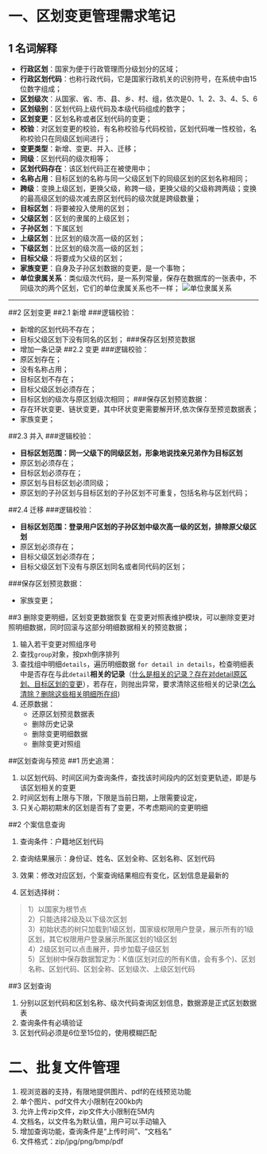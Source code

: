 # 一、区划变更管理需求笔记
## 1 名词解释
* **行政区划**：国家为便于行政管理而分级划分的区域；
* **行政区划代码**：也称行政代码，它是国家行政机关的识别符号，在系统中由15位数字组成；
* **区划级次**：从国家、省、市、县、乡、村、组，依次是0、1、2、3、4、5、6
* **区划级别**：区划代码上级代码及本级代码组成的数字；
* **区划变更**：区划名称或者区划代码的变更；
* **校验**：对区划变更的校验，有名称校验与代码校验，区划代码唯一性校验，名称校验只在同级区划间进行；
* **变更类型**：新增、变更、并入、迁移；
* **同级**：区划代码的级次相等；
* **区划代码存在**：该区划代码正在被使用中；
* **名称占用**：目标区划的名称与同一父级区划下的同级区划的区划名称相同；
* **跨级**：变换上级区划，更换父级，称跨一级，更换父级的父级称跨两级；变换的最高级区划的级次减去原区划代码的级次就是跨级数量；
* **目标区划**：将要被投入使用的区划；
* **父级区划**：区划的隶属的上级区划；
* **子孙区划**：下属区划
* **上级区划**：比区划的级次高一级的区划；
* **下级区划**：比区划的级次高一级的区划；
* **目标父级**：将要成为父级的区划；
* **家族变更**：自身及子孙区划数据的变更，是一个事物；
* **单位隶属关系**：类似级次代码，是一系列常量，保存在数据库的一张表中，不同级次的两个区划，它们的单位隶属关系也不一样；
![单位隶属关系](https://raw.githubusercontent.com/wellRich/root/master/info/单位隶属关系常量表.png)
****
##2 区划变更
##2.1 新增
###逻辑校验：
- 新增的区划代码不存在；
- 目标父级区划下没有同名的区划；
###保存区划预览数据
- 增加一条记录
##2.2 变更 
###逻辑校验：
- 原区划存在；
- 没有名称占用；
- 目标区划不存在； 
- 目标父级区划必须存在；
- 目标区划的级次与原区划级次相同；
###保存区划预览数据：
- 存在环状变更、链状变更，其中环状变更需要解开环,依次保存至预览数据表；
- 家族变更；

##2.3 并入
###逻辑校验：
- **目标区划范围：同一父级下的同级区划，形象地说找亲兄弟作为目标区划**
- 原区划必须存在；
- 目标区划必须存在；
- 原区划与目标区划必须同级；
- 原区划的子孙区划与目标区划的子孙区划不可重复，包括名称与区划代码；

##2.4 迁移 
###逻辑校验：
- **目标区划范围：登录用户区划的子孙区划中级次高一级的区划，排除原父级区划**
- 原区划必须存在；
- 目标父级区划必须存在；
- 目标父级区划下没有与原区划同名或者同代码的区划；

###保存区划预览数据：
- 家族变更；

##3 删除变更明细，区划变更数据恢复
在变更对照表维护模块，可以删除变更对照明细数据，同时回滚与这部分明细数据相关的预览数据；

1. 输入若干变更对照组序号
2. 查找`group`对象，按pxh倒序排列
3. 查找组中明细`details`，遍历明细数据 `for detail in details`，检查明细表中是否存在与此`detail`**相关的记录**（<a href="#question1">什么是相关的记录？存在对detail原区划、目标区划的变更</a>），若存在，则抛出异常，要求清除这些相关的记录(<a href="#question2">怎么清除？删除这些相关明细所在组</a>)
4. 还原数据：
	* 还原区划预览数据表
	* 删除历史记录
	* 删除变更明细数据
	* 删除变更对照组


##区划查询与预览
##1 历史追溯：
1. 以区划代码、时间区间为查询条件，查找该时间段内的区划变更轨迹，即是与该区划相关的变更
2. 时间区划有上限与下限，下限是当前日期，上限需要设定，
3. 只关心期初期末的区划是否有了变更，不考虑期间的变更明细

##2 个案信息查询
1. 查询条件：户籍地区划代码
2. 查询结果展示：身份证、姓名、区划全称、区划名称、区划代码
3. 效果：修改对应区划，个案查询结果相应有变化，区划信息是最新的

4. 区划选择树：
> 1）以国家为根节点</br>
2）只能选择2级及以下级次区划</br>
3）初始状态的树只加载到1级区划，国家级权限用户登录，展示所有的1级区划，其它权限用户登录展示所属区划的1级区划</br>
4）2级区划可以点击展开，异步加载子级区划</br>
5）区划树中保存数据暂定为：K值(区划对应的所有K值，会有多个)、区划名称、区划代码、区划全称、区划级次、上级区划代码</br>

##3 区划查询
1. 分别以区划代码和区划名称、级次代码查询区划信息，数据源是正式区划数据表
2. 查询条件有必填验证
3. 区划代码必须是6位至15位的，使用模糊匹配


# 二、批复文件管理
1. 视浏览器的支持，有限地提供图片、pdf的在线预览功能
2. 单个图片、pdf文件大小限制在200kb内
3. 允许上传zip文件，zip文件大小限制在5M内
4. 文档名，以文件名为默认值，用户可以手动输入
5. 增加查询功能，查询条件是“上传时间”、“文档名” 
6. 文件格式：zip/jpg/png/bmp/pdf
